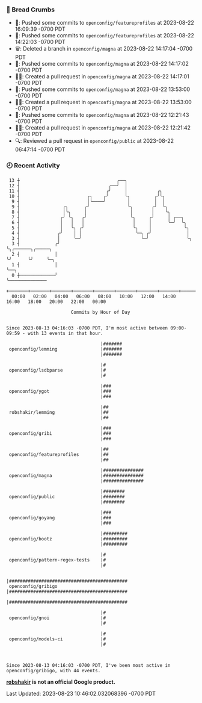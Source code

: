 ### 🍞 Bread Crumbs

 * 🚢: Pushed some commits to `openconfig/featureprofiles` at 2023-08-22 16:09:39 -0700 PDT
 * 🚢: Pushed some commits to `openconfig/featureprofiles` at 2023-08-22 14:22:03 -0700 PDT
 * 🗑: Deleted a branch in `openconfig/magna` at 2023-08-22 14:17:04 -0700 PDT
 * 🚢: Pushed some commits to `openconfig/magna` at 2023-08-22 14:17:02 -0700 PDT
 * ✍🏼: Created a pull request in `openconfig/magna` at 2023-08-22 14:17:01 -0700 PDT
 * 🚢: Pushed some commits to `openconfig/magna` at 2023-08-22 13:53:00 -0700 PDT
 * ✍🏼: Created a pull request in `openconfig/magna` at 2023-08-22 13:53:00 -0700 PDT
 * 🚢: Pushed some commits to `openconfig/magna` at 2023-08-22 12:21:43 -0700 PDT
 * ✍🏼: Created a pull request in `openconfig/magna` at 2023-08-22 12:21:42 -0700 PDT
 * 🔍: Reviewed a pull request in  `openconfig/public` at 2023-08-22 06:47:14 -0700 PDT

### 🕘 Recent Activity
```
 13 ┼                                    ╭──╮
 12 ┤                                 ╭──╯  │
 11 ┤                                ╭╯     │           ╭╮
 10 ┤                         ╭╮    ╭╯      ╰╮         ╭╯╰╮
  9 ┤                         │╰────╯        │         │  │
  9 ┤                ╭╮      ╭╯              ╰╮       ╭╯  ╰╮
  8 ┤                │╰╮     │                │       │    ╰╮
  7 ┤               ╭╯ ╰╮   ╭╯                ╰╮     ╭╯     │ ╭──╮
  6 ┤               │   │   │                  │     │      ╰─╯  ╰╮
  5 ┤               │   ╰╮ ╭╯                  ╰╮    │            ╰╮
  4 ┤              ╭╯    │ │                    ╰─╮ ╭╯             │
  3 ┤              │     ╰─╯                      ╰─╯              ╰╮
  3 ┤             ╭╯                                                ╰╮╭──────╮╭─────╮
  2 ┤             │                                                  ╰╯      ╰╯     ╰─╮
  1 ┤             │                                                                   ╰──╮
  0 ┼─────────────╯                                                                      ╰──────────────
    +───────+───────+───────+───────+───────+───────+───────+───────+───────+───────+───────+───────+────
  00:00   02:00   04:00   06:00   08:00   10:00   12:00   14:00   16:00   18:00   20:00   22:00   00:00   

						Commits by Hour of Day


Since 2023-08-13 04:16:03 -0700 PDT, I'm most active between 09:00-09:59 - with 13 events in that hour.

```



```
                                   |#######
 openconfig/lemming                |#######
                                   |#######

                                   |#
 openconfig/lsdbparse              |#
                                   |#

                                   |###
 openconfig/ygot                   |###
                                   |###

                                   |##
 robshakir/lemming                 |##
                                   |##

                                   |###
 openconfig/gribi                  |###
                                   |###

                                   |##
 openconfig/featureprofiles        |##
                                   |##

                                   |###############
 openconfig/magna                  |###############
                                   |###############

                                   |########
 openconfig/public                 |########
                                   |########

                                   |###
 openconfig/goyang                 |###
                                   |###

                                   |#########
 openconfig/bootz                  |#########
                                   |#########

                                   |#
 openconfig/pattern-regex-tests    |#
                                   |#

                                   |############################################
 openconfig/gribigo                |############################################
                                   |############################################

                                   |#
 openconfig/gnoi                   |#
                                   |#

                                   |#
 openconfig/models-ci              |#
                                   |#



Since 2023-08-13 04:16:03 -0700 PDT, I've been most active in openconfig/gribigo, with 44 events.

```
**[robshakir](mailto:robjs@google.com) is not an official Google product.**  


Last Updated: 2023-08-23 10:46:02.032068396 -0700 PDT
